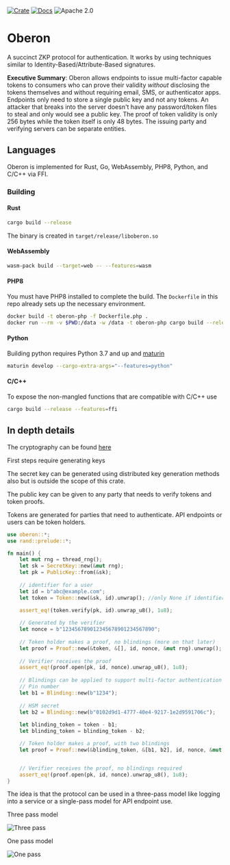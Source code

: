 [![Crate][crate-image]][crate-link]
[![Docs][docs-image]][docs-link]
![Apache 2.0][license-image]

# Oberon
A succinct ZKP protocol for authentication. It works by using techniques similar to
Identity-Based/Attribute-Based signatures.

**Executive Summary**: Oberon allows endpoints to issue multi-factor capable
tokens to consumers who can prove their validity *without* disclosing the
tokens themselves and without requiring email, SMS, or authenticator apps.
Endpoints only need to store a single public key and not any tokens. An
attacker that breaks into the server doesn't have any password/token files to
steal and only would see a public key. The proof of token validity is only 256
bytes while the token itself is only 48 bytes. The issuing party and verifying
servers can be separate entities.

## Languages

Oberon is implemented for Rust, Go, WebAssembly, PHP8, Python, and C/C++ via FFI.

### Building

#### Rust
```bash
cargo build --release
```

The binary is created in `target/release/liboberon.so`

#### WebAssembly
```bash
wasm-pack build --target=web -- --features=wasm
```

#### PHP8
You must have PHP8 installed to complete the build. The `Dockerfile` in this repo
already sets up the necessary environment.

```bash
docker build -t oberon-php -f Dockerfile.php .
docker run --rm -v $PWD:/data -w /data -t oberon-php cargo build --release --features=php
```

#### Python

Building python requires Python 3.7 and up and [maturin](https://github.com/PyO3/maturin)

```bash
maturin develop --cargo-extra-args="--features=python"
```

#### C/C++

To expose the non-mangled functions that are compatible with C/C++ use
```bash
cargo build --release --features=ffi
```

## In depth details

The cryptography can be found [here](CRYPTO.md)

First steps require generating keys

The secret key can be generated using distributed key generation methods also but is outside the scope of this crate.

The public key can be given to any party that needs to verify tokens and token proofs.

Tokens are generated for parties that need to authenticate. API endpoints or users can be token holders.

```rust
use oberon::*;
use rand::prelude::*;

fn main() {
    let mut rng = thread_rng();
    let sk = SecretKey::new(&mut rng);
    let pk = PublicKey::from(&sk);
    
    // identifier for a user
    let id = b"abc@example.com";
    let token = Token::new(&sk, id).unwrap(); //only None if identifier yields invalid data
    
    assert_eq!(token.verify(pk, id).unwrap_u8(), 1u8);

    // Generated by the verifier
    let nonce = b"123456789012345678901234567890";
    
    // Token holder makes a proof, no blindings (more on that later)
    let proof = Proof::new(&token, &[], id, nonce, &mut rng).unwrap(); // only None if identifier yields invalid data
    
    // Verifier receives the proof
    assert_eq!(proof.open(pk, id, nonce).unwrap_u8(), 1u8);
    
    // Blindings can be applied to support multi-factor authentication and keeps the token from being stored in plaintext.
    // Pin number
    let b1 = Blinding::new(b"1234");
    
    // HSM secret
    let b2 = Blinding::new(b"0102d9d1-4777-40e4-9217-1e2d9591706c");
    
    let blinding_token = token - b1;
    let blinding_token = blinding_token - b2;

    // Token holder makes a proof, with two blindings
    let proof = Proof::new(&blinding_token, &[b1, b2], id, nonce, &mut rng).unwrap(); // only None if identifier yields invalid data


    // Verifier receives the proof, no blindings required
    assert_eq!(proof.open(pk, id, nonce).unwrap_u8(), 1u8);
}
```

The idea is that the protocol can be used in a three-pass model like logging into a service or a single-pass model
for API endpoint use.

Three pass model

![Three pass](img/three-pass.png)


One pass model

![One pass](img/one-pass.png)

[//]: # (badges)

[crate-image]: https://img.shields.io/crates/v/oberon.svg
[crate-link]: https://crates.io/crates/oberon
[docs-image]: https://docs.rs/oberon/badge.svg
[docs-link]: https://docs.rs/oberon/
[license-image]: https://img.shields.io/badge/license-Apache2.0-blue.svg

